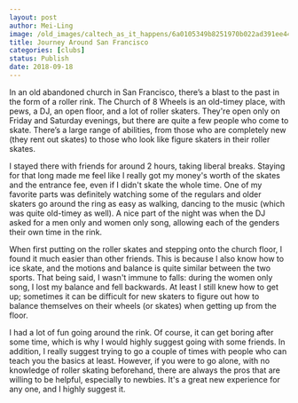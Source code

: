 ```yaml
---
layout: post
author: Mei-Ling
image: /old_images/caltech_as_it_happens/6a0105349b8251970b022ad391ee44200d.jpg
title: Journey Around San Francisco
categories: [clubs]
status: Publish
date: 2018-09-18
---
```


In an old abandoned church in San Francisco, there’s a blast to the past in the form of a roller rink. The Church of 8 Wheels is an old-timey place, with pews, a DJ, an open floor, and a lot of roller skaters. They're open only on Friday and Saturday evenings, but there are quite a few people who come to skate. There’s a large range of abilities, from those who are completely new (they rent out skates) to those who look like figure skaters in their roller skates.

I stayed there with friends for around 2 hours, taking liberal breaks. Staying for that long made me feel like I really got my money's worth of the skates and the entrance fee, even if I didn't skate the whole time. One of my favorite parts was definitely watching some of the regulars and older skaters go around the ring as easy as walking, dancing to the music (which was quite old-timey as well). A nice part of the night was when the DJ asked for a men only and women only song, allowing each of the genders their own time in the rink.

When first putting on the roller skates and stepping onto the church floor, I found it much easier than other friends. This is because I also know how to ice skate, and the motions and balance is quite similar between the two sports. That being said, I wasn't immune to falls: during the women only song, I lost my balance and fell backwards. At least I still knew how to get up; sometimes it can be difficult for new skaters to figure out how to balance themselves on their wheels (or skates) when getting up from the floor.

I had a lot of fun going around the rink. Of course, it can get boring after some time, which is why I would highly suggest going with some friends. In addition, I really suggest trying to go a couple of times with people who can teach you the basics at least. However, if you were to go alone, with no knowledge of roller skating beforehand, there are always the pros that are willing to be helpful, especially to newbies. It's a great new experience for any one, and I highly suggest it.

